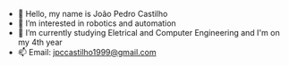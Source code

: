 - 👋 Hello, my name is João Pedro Castilho
- 👀 I’m interested in robotics and automation
- 🌱 I’m currently studying Eletrical and Computer Engineering and I'm on my 4th year
- 📫 Email: jpccastilho1999@gmail.com

<!---
ccpjboss/ccpjboss is a ✨ special ✨ repository because its `README.md` (this file) appears on your GitHub profile.
You can click the Preview link to take a look at your changes.
--->

